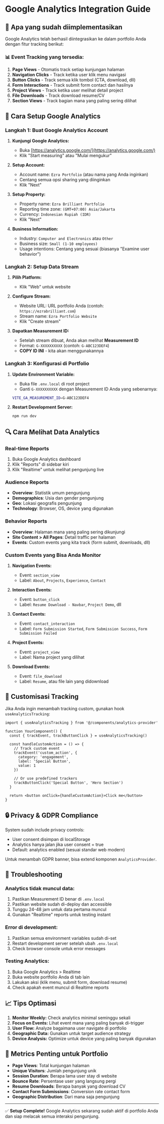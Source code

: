 # Google Analytics Integration Guide

## 🎯 Apa yang sudah diimplementasikan

Google Analytics telah berhasil diintegrasikan ke dalam portfolio Anda dengan fitur tracking berikut:

### 📊 Event Tracking yang tersedia:

1. **Page Views** - Otomatis track setiap kunjungan halaman
2. **Navigation Clicks** - Track ketika user klik menu navigasi
3. **Button Clicks** - Track semua klik tombol (CTA, download, dll)
4. **Form Interactions** - Track submit form contact dan hasilnya
5. **Project Views** - Track ketika user melihat detail project
6. **File Downloads** - Track download resume/CV
7. **Section Views** - Track bagian mana yang paling sering dilihat

## 🚀 Cara Setup Google Analytics

### Langkah 1: Buat Google Analytics Account

1. **Kunjungi Google Analytics:**
   - Buka [https://analytics.google.com/](https://analytics.google.com/)
   - Klik "Start measuring" atau "Mulai mengukur"

2. **Setup Account:**
   - Account name: `Ezra Portfolio` (atau nama yang Anda inginkan)
   - Centang semua opsi sharing yang diinginkan
   - Klik "Next"

3. **Setup Property:**
   - Property name: `Ezra Brilliant Portfolio`
   - Reporting time zone: `(GMT+07:00) Asia/Jakarta`
   - Currency: `Indonesian Rupiah (IDR)`
   - Klik "Next"

4. **Business Information:**
   - Industry: `Computer and Electronics` atau `Other`
   - Business size: `Small (1-10 employees)`
   - Usage intentions: Centang yang sesuai (biasanya "Examine user behavior")

### Langkah 2: Setup Data Stream

1. **Pilih Platform:**
   - Klik "Web" untuk website

2. **Configure Stream:**
   - Website URL: URL portfolio Anda (contoh: `https://ezrabrilliant.com`)
   - Stream name: `Ezra Portfolio Website`
   - Klik "Create stream"

3. **Dapatkan Measurement ID:**
   - Setelah stream dibuat, Anda akan melihat **Measurement ID** 
   - Format: `G-XXXXXXXXXX` (contoh: `G-ABC123DEF4`)
   - **COPY ID INI** - kita akan menggunakannya

### Langkah 3: Konfigurasi di Portfolio

1. **Update Environment Variable:**
   - Buka file `.env.local` di root project
   - Ganti `G-XXXXXXXXXX` dengan Measurement ID Anda yang sebenarnya:
   ```bash
   VITE_GA_MEASUREMENT_ID=G-ABC123DEF4
   ```

2. **Restart Development Server:**
   ```bash
   npm run dev
   ```

## 🔍 Cara Melihat Data Analytics

### Real-time Reports
1. Buka Google Analytics dashboard
2. Klik "Reports" di sidebar kiri  
3. Klik "Realtime" untuk melihat pengunjung live

### Audience Reports
- **Overview**: Statistik umum pengunjung
- **Demographics**: Usia dan gender pengunjung  
- **Geo**: Lokasi geografis pengunjung
- **Technology**: Browser, OS, device yang digunakan

### Behavior Reports
- **Overview**: Halaman mana yang paling sering dikunjungi
- **Site Content > All Pages**: Detail traffic per halaman
- **Events**: Custom events yang kita track (form submit, downloads, dll)

### Custom Events yang Bisa Anda Monitor

1. **Navigation Events:**
   - Event: `section_view`
   - Label: `About`, `Projects`, `Experience`, `Contact`

2. **Interaction Events:**
   - Event: `button_click`  
   - Label: `Resume Download - Navbar`, `Project Demo`, dll

3. **Contact Events:**
   - Event: `contact_interaction`
   - Label: `Form Submission Started`, `Form Submission Success`, `Form Submission Failed`

4. **Project Events:**
   - Event: `project_view`
   - Label: Nama project yang dilihat

5. **Download Events:**
   - Event: `file_download`
   - Label: `Resume`, atau file lain yang didownload

## 🎨 Customisasi Tracking

Jika Anda ingin menambah tracking custom, gunakan hook `useAnalyticsTracking`:

```tsx
import { useAnalyticsTracking } from '@/components/analytics-provider'

function YourComponent() {
  const { trackEvent, trackButtonClick } = useAnalyticsTracking()
  
  const handleCustomAction = () => {
    // Track custom event
    trackEvent('custom_action', {
      category: 'engagement',
      label: 'Special Button',
      value: 1
    })
    
    // Or use predefined trackers
    trackButtonClick('Special Button', 'Hero Section')
  }
  
  return <button onClick={handleCustomAction}>Click me</button>
}
```

## 🔒 Privacy & GDPR Compliance

System sudah include privacy controls:
- User consent disimpan di localStorage
- Analytics hanya jalan jika user consent = true
- Default: analytics enabled (sesuai standar web modern)

Untuk menambah GDPR banner, bisa extend komponen `AnalyticsProvider`.

## 🐛 Troubleshooting

### Analytics tidak muncul data:
1. Pastikan Measurement ID benar di `.env.local`
2. Pastikan website sudah di-deploy dan accessible
3. Tunggu 24-48 jam untuk data pertama muncul
4. Gunakan "Realtime" reports untuk testing instant

### Error di development:
1. Pastikan semua environment variables sudah di-set
2. Restart development server setelah ubah `.env.local`
3. Check browser console untuk error messages

### Testing Analytics:
1. Buka Google Analytics > Realtime
2. Buka website portfolio Anda di tab lain
3. Lakukan aksi (klik menu, submit form, download resume)
4. Check apakah event muncul di Realtime reports

## 📈 Tips Optimasi

1. **Monitor Weekly:** Check analytics minimal seminggu sekali
2. **Focus on Events:** Lihat event mana yang paling banyak di-trigger  
3. **User Flow:** Analyze bagaimana user navigate di portfolio
4. **Geographic Data:** Gunakan untuk target audience strategy
5. **Device Analysis:** Optimize untuk device yang paling banyak digunakan

## 🎯 Metrics Penting untuk Portfolio

- **Page Views**: Total kunjungan halaman
- **Unique Visitors**: Jumlah pengunjung unik  
- **Session Duration**: Berapa lama user stay di website
- **Bounce Rate**: Persentase user yang langsung pergi
- **Resume Downloads**: Berapa banyak yang download CV
- **Contact Form Submissions**: Conversion rate contact form
- **Geographic Distribution**: Dari mana saja pengunjung

---

✅ **Setup Complete!** Google Analytics sekarang sudah aktif di portfolio Anda dan siap melacak semua interaksi pengunjung.
